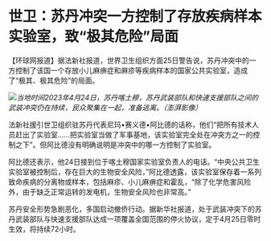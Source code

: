 # 世卫：苏丹冲突一方控制了存放疾病样本实验室，致“极其危险”局面

【环球网报道】据法新社报道，世界卫生组织方面25日警告说，苏丹冲突中的一方控制了该国一个存放小儿麻痹症和麻疹等疾病样本的国家公共实验室，造成了“极其、极其危险”的局面。

![](https://inews.gtimg.com/om_bt/OcIaclCdHjqiENxv8xbtforiUM_skdJ1TM6il7xLFj4xwAA/1000)_当地时间2023年4月24日，苏丹喀土穆，苏丹武装部队和快速支援部队之间的武装冲突仍在持续，民众聚集在一起，准备逃离。（澎湃影像）_

法新社援引世卫组织驻苏丹代表尼玛•赛义德•阿比德的话称，他们“把所有技术人员赶出了实验室……把实验室当做了军事基地，该实验室完全处在冲突方之一的控制之下”。但阿比德没有明确说明是冲突中的哪一方控制了实验室。

阿比德还表示，他24日接到位于喀土穆国家实验室负责人的电话。“中央公共卫生实验室被控制后，存在巨大的生物安全风险，”阿比德透露，该实验室保存着一系列致命疾病的分离物或样本，包括麻疹、小儿麻痹症和霍乱，“除了化学危害风险外，由于缺乏正常运转的发电机，生物安全风险也非常高。”

苏丹安全形势急剧恶化，多国启动撤侨行动。据新华社报道，处于武装冲突下的苏丹武装部队与快速支援部队达成一项覆盖全国范围的停火协议，定于4月25日零时生效，将持续72小时。

